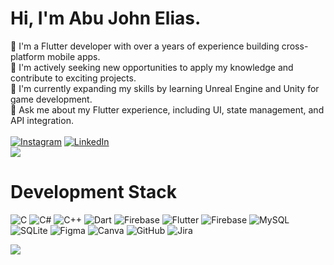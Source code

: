 # Hi, I'm Abu John Elias. <br>
🔭 I'm a Flutter developer with over a years of experience building cross-platform mobile apps.<br>🤝 I'm actively seeking new opportunities to apply my knowledge and contribute to exciting projects.<br>🌱 I'm currently expanding my skills by learning Unreal Engine and Unity for game development.<br>💬 Ask me about my Flutter experience, including UI, state management, and API integration.<br><br>
[![Instagram](https://img.shields.io/badge/Instagram-%23E4405F.svg?logo=Instagram&logoColor=white)](https://instagram.com/the_non_bowdlerized_) [![LinkedIn](https://img.shields.io/badge/LinkedIn-%230077B5.svg?logo=linkedin&logoColor=white)](https://linkedin.com/in/abu-john-elias)<br>
[![](https://visitcount.itsvg.in/api?id=abujohnelias&icon=5&color=12)](https://visitcount.itsvg.in)


# Development Stack
![C](https://img.shields.io/badge/c-%2300599C.svg?style=flat-square&logo=c&logoColor=white) ![C#](https://img.shields.io/badge/c%23-%23239120.svg?style=flat-square&logo=csharp&logoColor=white) ![C++](https://img.shields.io/badge/c++-%2300599C.svg?style=flat-square&logo=c%2B%2B&logoColor=white) ![Dart](https://img.shields.io/badge/dart-%230175C2.svg?style=flat-square&logo=dart&logoColor=white) ![Firebase](https://img.shields.io/badge/firebase-%23039BE5.svg?style=flat-square&logo=firebase) ![Flutter](https://img.shields.io/badge/Flutter-%2302569B.svg?style=flat-square&logo=Flutter&logoColor=white) ![Firebase](https://img.shields.io/badge/firebase-a08021?style=flat-square&logo=firebase&logoColor=ffcd34) ![MySQL](https://img.shields.io/badge/mysql-4479A1.svg?style=flat-square&logo=mysql&logoColor=white) ![SQLite](https://img.shields.io/badge/sqlite-%2307405e.svg?style=flat-square&logo=sqlite&logoColor=white) ![Figma](https://img.shields.io/badge/figma-%23F24E1E.svg?style=flat-square&logo=figma&logoColor=white) ![Canva](https://img.shields.io/badge/Canva-%2300C4CC.svg?style=flat-square&logo=Canva&logoColor=white) ![GitHub](https://img.shields.io/badge/github-%23121011.svg?style=flat-square&logo=github&logoColor=white) ![Jira](https://img.shields.io/badge/jira-%230A0FFF.svg?style=flat-square&logo=jira&logoColor=white)


![](https://github-readme-stats.vercel.app/api/top-langs/?username=abujohnelias&theme=transparent&hide_border=true&include_all_commits=false&count_private=false&layout=compact)



<!-- Proudly created with GPRM ( https://gprm.itsvg.in ) -->
